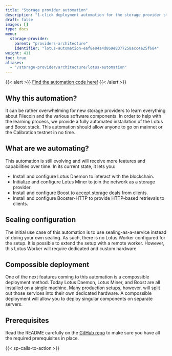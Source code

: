 ```yaml
---
title: "Storage provider automation"
description: "1-click deployment automation for the storage provider stack allows new storage providers to quickly learn and deploy Lotus and Boost."
draft: false
images: []
type: docs
menu:
  storage-provider:
    parent: "providers-architecture"
    identifier: "lotus-automation-eaf8e84a4d869e8377258acc4e25f684"
weight: 411
toc: true
aliases:
  - "/storage-provider/architecture/lotus-automation"
---
```


{{< alert >}}
[Find the automation code here!](https://github.com/ng-solutions-architecture/lotus-automation)
{{< /alert >}}

## Why this automation?

It can be rather overwhelming for new storage providers to learn everything about Filecoin and the various software components. In order to help with the learning process, we provide a fully automated installation of the Lotus and Boost stack. This automation should allow anyone to go on mainnet or the Calibration testnet in no time.

## What are we automating?

This automation is still evolving and will receive more features and capabilities over time. In its current state, it lets you:

- Install and configure Lotus Daemon to interact with the blockchain.
- Initialize and configure Lotus Miner to join the network as a storage provider.
- Install and configure Boost to accept storage deals from clients.
- Install and configure Booster-HTTP to provide HTTP-based retrievals to clients.

## Sealing configuration

The initial use case of this automation is to use sealing-as-a-service instead of doing your own sealing. As such, there is no Lotus Worker configured for the setup. It is possible to extend the setup with a remote worker. However, this Lotus Worker will require dedicated and custom hardware.

## Compossible deployment

One of the next features coming to this automation is a compossible deployment method. Today Lotus Daemon, Lotus Miner, and Boost are all installed on a single machine. Many production setups, however, will split out those services into their own dedicated hardware. A compossible deployment will allow you to deploy singular components on separate servers.

## Prerequisites

Read the README carefully on the [GitHub repo](https://github.com/ng-solutions-architecture/lotus-automation) to make sure you have all the required prerequisites in place.

{{< sp-calls-to-action >}}
